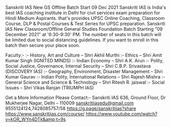  Sanskriti IAS New GS Offline Batch Start 09 Dec 2021
Sanskriti IAS is India's best IAS coaching institute in Delhi for civil services exam preparation for Hindi Medium Aspirants. that's provides UPSC Online Coaching, Classroom Course, DLP &amp; Postal Courses  &amp; Test Series for UPSC preparation. Sanskriti IAS New Classroom/Offline General Studies Foundation Batch Starting "09 December 2021" at '6:30-9:30' PM. The number of seats in this batch will be limited due to  social distancing guidelines. If you want to enroll in this batch then secure your place soon.

Faculty:- :- History, Art and Culture – Shri Akhil Murthi
:- Ethics – Shri Amit Kumar Singh (IGNITED MINDS)
:- Indian Economy – Shri A.K. Arun 
:- Polity, Social Justice, Governance, Internal Security – Shri C.B.P. Srivastava (DISCOVERY IAS)
:- Geography, Environment, Disaster Management – Shri Kumar Gaurav 
:- Indian Polity, International Relations – Shri Rajesh Mishra 
:- General Science and Science &amp; Technology – Shri Ritesh R. jaiswal
:- Social Issues – Shri Vikas Ranjan (TRIUMPH IAS)

Get a More Information Please Contact:- 
Sanskriti IAS 636, Ground Floor, Dr Mukherjee Nagar, Delhi – 110009
sanskritiiasedu@gmail.com  9555124124,7428085757/58
https://g.page/sanskritiias?share
https://www.sanskritiias.com/course/ 
https://www.youtube.com/watch?v=kOR_WYn4DTk&amp;t=9s
